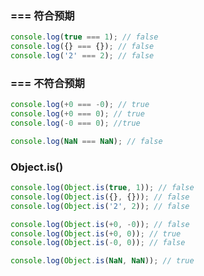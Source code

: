 ### === 符合预期

```js
console.log(true === 1); // false
console.log({} === {}); // false
console.log('2' === 2); // false
```



### === 不符合预期

```js
console.log(+0 === -0); // true
console.log(+0 === 0); // true
console.log(-0 === 0); //true
```

```js
console.log(NaN === NaN); // false
```



### Object.is()

```js
console.log(Object.is(true, 1)); // false
console.log(Object.is({}, {})); // false
console.log(Object.is('2', 2)); // false
```

```js
console.log(Object.is(+0, -0)); // false
console.log(Object.is(+0, 0)); // true
console.log(Object.is(-0, 0)); // false
```

```js
console.log(Object.is(NaN, NaN)); // true
```

